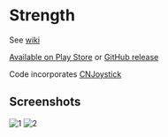 # Strength

See [wiki](http://exceed.cpe.ku.ac.th/wiki/index.php/Exceed11:Strength)

[Available on Play Store](https://play.google.com/store/apps/details?id=th.in.whs.ku.topdown) or [GitHub release]()

Code incorporates [CNJoystick](https://www.assetstore.unity3d.com/en/#!/content/15233)

## Screenshots

![1](https://i.imgur.com/rx7lZwq.jpg)
![2](https://i.imgur.com/pFYM4x7.jpg)
